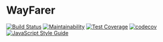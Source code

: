 # WayFarer

[![Build Status](https://travis-ci.org/MajemiteJames/WayFarer.svg?branch=develop)](https://travis-ci.org/MajemiteJames/WayFarer)
[![Maintainability](https://api.codeclimate.com/v1/badges/888775d79318b5fb644e/maintainability)](https://codeclimate.com/github/MajemiteJames/WayFarer/maintainability)
[![Test Coverage](https://api.codeclimate.com/v1/badges/888775d79318b5fb644e/test_coverage)](https://codeclimate.com/github/MajemiteJames/WayFarer/test_coverage)
[![codecov](https://codecov.io/gh/MajemiteJames/WayFarer/branch/develop/graph/badge.svg)](https://codecov.io/gh/MajemiteJames/WayFarer)
[![JavaScript Style Guide](https://img.shields.io/badge/code_style-standard-brightgreen.svg)](https://standardjs.com)